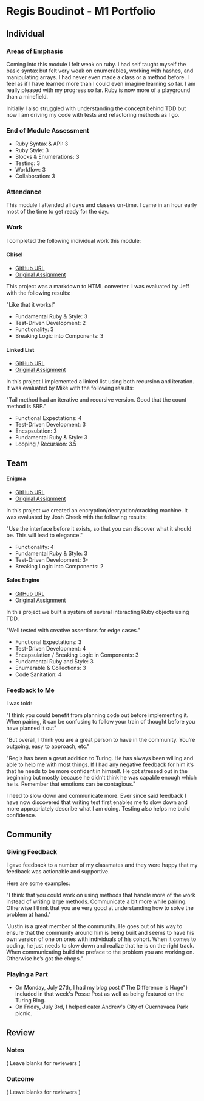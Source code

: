 # Regis Boudinot - M1 Portfolio

## Individual

### Areas of Emphasis

Coming into this module I felt weak on ruby. I had self taught myself the basic
syntax but felt very weak on enumerables, working with hashes, and manipulating
arrays. I had never even made a class or a method before. I feel as if I have
learned more than I could even imagine learning so far. I am really pleased
with my progress so far. Ruby is now more of a playground than a minefield.

Initially I also struggled with understanding the concept behind TDD
but now I am driving my code with tests and refactoring methods as I go.

### End of Module Assessment

* Ruby Syntax & API: 3
* Ruby Style: 3
* Blocks & Enumerations: 3
* Testing: 3
* Workflow: 3
* Collaboration: 3

### Attendance

This module I attended all days and classes on-time. I came in an hour early
most of the time to get ready for the day.

### Work

I completed the following individual work this module:

#### Chisel

* [GitHub URL](https://github.com/selfup/chisel)
* [Original Assignment](https://github.com/turingschool/curriculum/blob/master/source/projects/chisel.markdown)

This project was a markdown to HTML converter. I was evaluated by Jeff with
the following results:

"Like that it works!"

* Fundamental Ruby & Style: 3
* Test-Driven Development: 2
* Functionality: 3
* Breaking Logic into Components: 3

#### Linked List

* [GitHub URL](https://github.com/selfup/linked_list)
* [Original Assignment](https://github.com/turingschool/challenges/blob/master/linked_lists.markdown)

In this project I implemented a linked list using both recursion and iteration.
It was evaluated by Mike with the following results:

"Tail method had an iterative and recursive version.
Good that the count method is SRP."

* Functional Expectations: 4
* Test-Driven Development: 3
* Encapsulation: 3
* Fundamental Ruby & Style: 3
* Looping / Recursion: 3.5

## Team

#### Enigma

* [GitHub URL](https://github.com/selfup/enigma)
* [Original Assignment](https://github.com/turingschool/curriculum/blob/master/source/projects/enigma.markdown)

In this project we created an encryption/decryption/cracking machine.
It was evaluated by Josh Cheek with the following results:

"Use the interface before it exists, so that you can discover what it should be.
This will lead to elegance."

* Functionality: 4
* Fundamental Ruby & Style: 3
* Test-Driven Development: 3-
* Breaking Logic into Components: 2

#### Sales Engine

* [GitHub URL](https://github.com/selfup/sales_engine)
* [Original Assignment](https://github.com/turingschool/curriculum/blob/master/source/projects/sales_engine.markdown)

In this project we built a system of several interacting Ruby objects using TDD.

"Well tested with creative assertions for edge cases."

* Functional Expectations: 3
* Test-Driven Development: 4
* Encapsulation / Breaking Logic in Components: 3
* Fundamental Ruby and Style: 3
* Enumerable & Collections: 3
* Code Sanitation: 4

### Feedback to Me

I was told:

"I think you could benefit from planning code out before implementing it.
When pairing, it can be confusing to follow your train of thought before you
have planned it out"

"But overall, I think you are a great person to have in the community.
You’re outgoing, easy to approach, etc."

"Regis has been a great addition to Turing.  He has always been willing and able
to help me with most things. If I had any negative feedback for him it’s that he
needs to be more confident in himself. He got stressed out in the beginning but
mostly because he didn’t think he was capable enough which he is. Remember that
emotions can be contagious."

I need to slow down and communicate more. Ever since said
feedback I have now discovered that writing test first enables me to slow down
and more appropriately describe what I am doing. Testing also helps me build
confidence.

## Community

### Giving Feedback

I gave feedback to a number of my classmates and they were happy that my
feedback was actionable and supportive.

Here are some examples:

"I think that you could work on using methods that handle more of the work
instead of writing large methods. Communicate a bit more while pairing.
Otherwise I think that you are very good at understanding how to solve the
problem at hand."

"Justin is a great member of the community. He goes out of his way to ensure
that the community around him is being built and seems to have his own version
of one on ones with individuals of his cohort. When it comes to coding, he just
needs to slow down and realize that he is on the right track. When communicating
build the preface to the problem you are working on.
Otherwise he’s got the chops."

### Playing a Part

* On Monday, July 27th, I had my blog post ("The Difference is Huge") included
in that week's Posse Post as well as being featured on the Turing Blog.
* On Friday, July 3rd, I helped cater Andrew's City of Cuernavaca Park picnic.

## Review

### Notes

( Leave blanks for reviewers )

### Outcome

( Leave blanks for reviewers )
